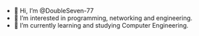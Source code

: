 - 👋 Hi, I’m @DoubleSeven-77
- 👀 I’m interested in programming, networking and engineering.
- 🌱 I’m currently learning and studying Computer Engineering.
